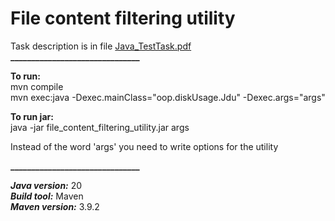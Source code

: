 # File content filtering utility
Task description is in file [Java_TestTask.pdf](https://github.com/nastyasteshchenko/file_content_filtering_utility/blob/main/Java_TestTask.pdf)  
**_______________________________**

**To run:**  
mvn compile  
mvn exec:java -Dexec.mainClass="oop.diskUsage.Jdu" -Dexec.args="args"  

**To run jar:**  
java -jar file_content_filtering_utility.jar args

Instead of the word 'args' you need to write options for the utility  

**_______________________________**  

***Java version:*** 20  
***Build tool:*** Maven  
***Maven version:*** 3.9.2